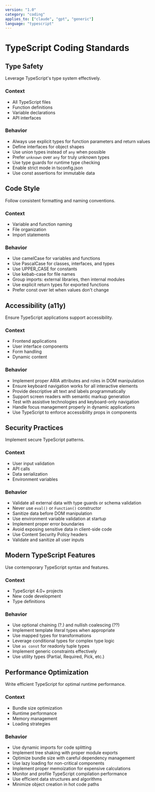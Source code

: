 ```yaml
---
version: "1.0"
category: "coding"
applies_to: ["claude", "gpt", "generic"]
language: "typescript"
---
```


# TypeScript Coding Standards

## Type Safety
Leverage TypeScript's type system effectively.

### Context
- All TypeScript files
- Function definitions
- Variable declarations
- API interfaces

### Behavior
- Always use explicit types for function parameters and return values
- Define interfaces for object shapes
- Use union types instead of `any` when possible
- Prefer `unknown` over `any` for truly unknown types
- Use type guards for runtime type checking
- Enable strict mode in tsconfig.json
- Use const assertions for immutable data

## Code Style
Follow consistent formatting and naming conventions.

### Context
- Variable and function naming
- File organization
- Import statements

### Behavior
- Use camelCase for variables and functions
- Use PascalCase for classes, interfaces, and types
- Use UPPER_CASE for constants
- Use kebab-case for file names
- Group imports: external libraries, then internal modules
- Use explicit return types for exported functions
- Prefer const over let when values don't change

## Accessibility (a11y)
Ensure TypeScript applications support accessibility.

### Context
- Frontend applications
- User interface components
- Form handling
- Dynamic content

### Behavior
- Implement proper ARIA attributes and roles in DOM manipulation
- Ensure keyboard navigation works for all interactive elements
- Provide descriptive alt text and labels programmatically
- Support screen readers with semantic markup generation
- Test with assistive technologies and keyboard-only navigation
- Handle focus management properly in dynamic applications
- Use TypeScript to enforce accessibility props in components

## Security Practices
Implement secure TypeScript patterns.

### Context
- User input validation
- API calls
- Data serialization
- Environment variables

### Behavior
- Validate all external data with type guards or schema validation
- Never use `eval()` or `Function()` constructor
- Sanitize data before DOM manipulation
- Use environment variable validation at startup
- Implement proper error boundaries
- Avoid exposing sensitive data in client-side code
- Use Content Security Policy headers
- Validate and sanitize all user inputs

## Modern TypeScript Features
Use contemporary TypeScript syntax and features.

### Context
- TypeScript 4.0+ projects
- New code development
- Type definitions

### Behavior
- Use optional chaining (?.) and nullish coalescing (??)
- Implement template literal types when appropriate
- Use mapped types for transformations
- Leverage conditional types for complex type logic
- Use `as const` for readonly tuple types
- Implement generic constraints effectively
- Use utility types (Partial, Required, Pick, etc.)

## Performance Optimization
Write efficient TypeScript for optimal runtime performance.

### Context
- Bundle size optimization
- Runtime performance
- Memory management
- Loading strategies

### Behavior
- Use dynamic imports for code splitting
- Implement tree shaking with proper module exports
- Optimize bundle size with careful dependency management
- Use lazy loading for non-critical components
- Implement proper memoization for expensive calculations
- Monitor and profile TypeScript compilation performance
- Use efficient data structures and algorithms
- Minimize object creation in hot code paths